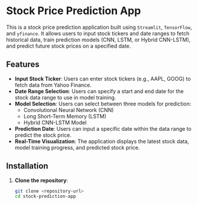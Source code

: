 # Stock Price Prediction App

This is a stock price prediction application built using `Streamlit`, `TensorFlow`, and `yfinance`. It allows users to input stock tickers and date ranges to fetch historical data, train prediction models (CNN, LSTM, or Hybrid CNN-LSTM), and predict future stock prices on a specified date.

## Features

- **Input Stock Ticker**: Users can enter stock tickers (e.g., AAPL, GOOG) to fetch data from Yahoo Finance.
- **Date Range Selection**: Users can specify a start and end date for the stock data range to use in model training.
- **Model Selection**: Users can select between three models for prediction:
  - Convolutional Neural Network (CNN)
  - Long Short-Term Memory (LSTM)
  - Hybrid CNN-LSTM Model
- **Prediction Date**: Users can input a specific date within the data range to predict the stock price.
- **Real-Time Visualization**: The application displays the latest stock data, model training progress, and predicted stock price.

## Installation

1. **Clone the repository**:
   ```bash
   git clone <repository-url>
   cd stock-prediction-app
